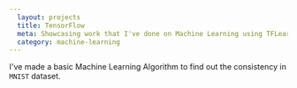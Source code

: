 ```yaml
---
  layout: projects
  title: TensorFlow
  meta: Showcasing work that I've done on Machine Learning using TFLearn.
  category: machine-learning
---
```


I've made a basic Machine Learning Algorithm to find out the consistency in `MNIST` dataset.
